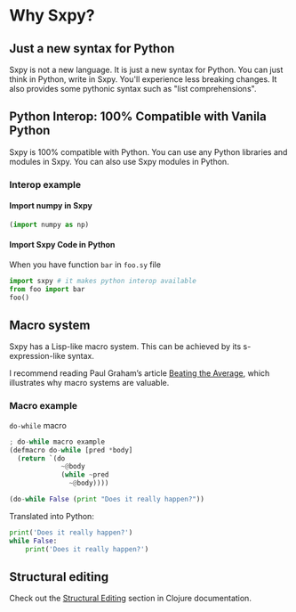 # Why Sxpy?
## Just a new syntax for Python
Sxpy is not a new language. It is just a new syntax for Python.
You can just think in Python, write in Sxpy.
You'll experience less breaking changes.
It also provides some pythonic syntax such as "list comprehensions".

## Python Interop: 100% Compatible with Vanila Python
Sxpy is 100% compatible with Python.
You can use any Python libraries and modules in Sxpy.
You can also use Sxpy modules in Python.
### Interop example
#### Import numpy in Sxpy
```python
(import numpy as np)
```
#### Import Sxpy Code in Python
When you have function `bar` in `foo.sy` file
```python
import sxpy # it makes python interop available
from foo import bar
foo()
```


## Macro system
Sxpy has a Lisp-like macro system. This can be achieved by its s-expression-like syntax.

I recommend reading Paul Graham’s article [Beating the Average](https://paulgraham.com/avg.html), which illustrates why macro systems are valuable.
### Macro example
`do-while` macro
```python
; do-while macro example
(defmacro do-while [pred *body]
  (return `(do
             ~@body
             (while ~pred
               ~@body))))

(do-while False (print "Does it really happen?"))
```
Translated into Python:
```python
print('Does it really happen?')
while False:
    print('Does it really happen?')
```

## Structural editing
Check out the [Structural Editing](https://clojure.org/guides/structural_editing) section in Clojure documentation.
